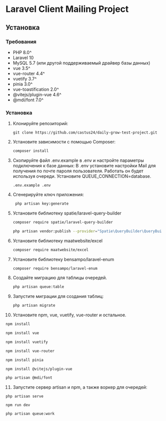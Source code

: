 # Laravel Client Mailing Project

## Установка

### Требования

- PHP 8.0^
- Laravel 10
- MySQL 5.7 (или другой поддерживаемый драйвер базы данных)
- vue 3.5^
- vue-router 4.4^
- vuetify 3.7^
- pinia 3.0^
- vue-toastification 2.0^
- @vitejs/plugin-vue 4.6^
- @mdi/font 7.0^

### Установка

1. Клонируйте репозиторий:

   ```
   git clone https://github.com/castus24/daily-grow-test-project.git

2. Установите зависимости с помощью Composer:

   ```bash
   composer install

3. Скопируйте файл .env.example в .env и настройте параметры подключения к базе данных:
   В .env установите настройки Mail для получения по почте пароля пользователя.
   Работать он будет используя очереди. Установите QUEUE_CONNECTION=database.

   ```
   .env.example .env
   ```

4. Сгенерируйте ключ приложения:

   ```bash
    php artisan key:generate
   ```

5. Установите библиотеку spatie/laravel-query-builder

   ```bash
   composer require spatie/laravel-query-builder
   ```

   ```bash
   php artisan vendor:publish --provider="Spatie\QueryBuilder\QueryBuilderServiceProvider" --tag="query-builder-config"
   ```

6. Установите библиотеку maatwebsite/excel

   ```bash
   composer require maatwebsite/excel
   ```

7. Установите библиотеку bensampo/laravel-enum

   ```bash
   composer require bensampo/laravel-enum
   ```

8. Создайте миграцию для таблицы очередей.

   ```bash
   php artisan queue:table
   ```

9. Запустите миграции для создания таблиц:

   ```bash
   php artisan migrate
   ```

10. Установите npm, vue, vuetify, vue-router и остальное.

```bash
npm install
```

```bash
npm install vue
```

```bash
npm install vuetify
```

```bash
npm install vue-router
```

```bash
npm install pinia
```

```bash
npm install @vitejs/plugin-vue
```

```bash
php artisan @mdi/font
```

11. Запустите cервер artisan и npm, а также воркер для очередей:

```
php artisan serve
```

```
npm run dev
```

```
php artisan queue:work
```





